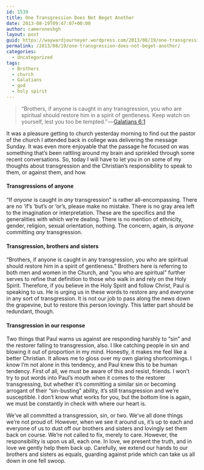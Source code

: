 ```yaml
---
id: 1539
title: One Transgression Does Not Beget Another
date: 2013-08-19T09:47:07+00:00
author: cameroneshgh
layout: post
guid: https://waywardjourneyer.wordpress.com/2013/08/19/one-transgression-does-not-beget-another/
permalink: /2013/08/19/one-transgression-does-not-beget-another/
categories:
  - Uncategorized
tags:
  - Brothers
  - church
  - Galatians
  - god
  - holy spirit
---
```

> “Brothers, if anyone is caught in any transgression, you who are spiritual should restore him in a spirit of gentleness. Keep watch on yourself, lest you too be tempted.” — <a href="http://www.biblegateway.com/passage/?search=Galatians%206:1&version=ESV" target="_blank">Galatians 6:1</a> 

It was a pleasure getting to church yesterday morning to find out the pastor of the church I attended back in college was delivering the message Sunday. It was even more enjoyable that the passage he focused on was something that’s been rattling around my brain and sprinkled through some recent conversations. So, today I will have to let you in on some of my thoughts about transgression and the Christian’s responsibility to speak to them, or against them, and how.

#### Transgressions of anyone

“If _anyone_ is caught in _any_ transgression” is rather all-encompassing. There are no ‘if’s ‘but’s or ‘or’s, please make no mistake. There is no gray area left to the imagination or interpretation. These are the specifics and the generalities with which we’re dealing. There is no mention of ethnicity, gender, religion, sexual orientation, nothing. The concern, again, is _anyone_ committing _any_ transgression.

#### Transgression, brothers and sisters

“Brothers, if anyone is caught in any transgression, you who are spiritual should restore him in a spirit of gentleness.” Brothers here is referring to both men and women in the Church, and “you who are spiritual” further serves to refine that definition to those who walk in and rely on the Holy Spirit. Therefore, if you believe in the Holy Spirit and follow Christ, Paul is speaking to us. He is urging us in these words to restore any and everyone in any sort of transgression. It is not our job to pass along the news down the grapevine, but to restore this person lovingly. This latter part should be redundant, though.

#### Transgression in our response

Two things that Paul warns us against are responding harshly to “sin” and the restorer falling to transgression, also. I like catching people in sin and blowing it out of proportion in my mind. Honestly, it makes me feel like a better Christian. It allows me to gloss over my own glaring shortcomings. I know I’m not alone in this tendency, and Paul knew this to be human tendency. First of all, we must be aware of this and resist, friends. I won’t try to put words into Paul’s mouth when it comes to the restorer transgressing, but whether it’s committing a similar sin or becoming arrogant of their “sin-busting” ability, it’s still transgression and we’re susceptible. I don’t know what works for you, but the bottom line is again, we must be constantly in check with where our heart is.

We’ve all committed a transgression, sin, or two. We’ve all done things we’re not proud of. However, when we see it around us, it’s up to each and everyone of us to dust off our brothers and sisters and lovingly set them back on course. We’re not called to fix, merely to care. However, the responsibility is upon us all, each one. In love, we present the truth, and in love we gently help them back up. Carefully, we extend our hands to our brothers and sisters as equals, guarding against pride which can take us all down in one fell swoop.